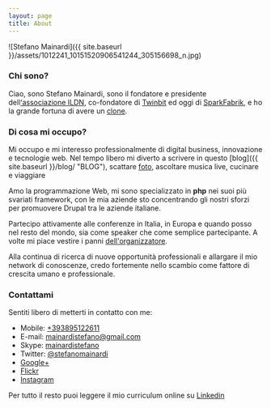 ```yaml
---
layout: page
title: About
---
```


![Stefano Mainardi]({{ site.baseurl }}/assets/1012241_10151520906541244_305156698_n.jpg)

### Chi sono?

Ciao, sono Stefano Mainardi, sono il fondatore e presidente dell[‘associazione ILDN](http://associazione.ildn.net/), co-fondatore di [Twinbit](http://www.twinbit.it/) ed oggi di [SparkFabrik](http://www.sparkfabrik.com), e ho la grande fortuna di avere un [clone](http://www.paolomainardi.com).

### Di cosa mi occupo?

Mi occupo e mi interesso professionalmente di digital business, innovazione e tecnologie web. Nel tempo libero mi diverto a scrivere in questo [blog]({{ site.baseurl }}/blog/ "BLOG"), scattare [foto](http://www.flickr.com/photos/mainardi/), ascoltare musica live, cucinare e viaggiare

Amo la programmazione Web, mi sono specializzato in **php** nei suoi più svariati framework, con le mia aziende sto concentrando gli nostri sforzi per promuovere Drupal tra le aziende italiane.

Partecipo attivamente alle conferenze in Italia, in Europa e quando posso nel resto del mondo, sia come speaker che come semplice partecipante. A volte mi piace vestire i panni [dell'organizzatore](http://www.drupalday.it).

Alla continua di ricerca di nuove opportunità professionali e allargare il mio network di conoscenze, credo fortemente nello scambio come fattore di crescita umano e professionale.

### Contattami

Sentiti libero di metterti in contatto con me:

* Mobile: [+393895122611](tel://+393280952418)
* E-mail: [mainardistefano@gmail.com](mailto:mainardistefano@gmail.com)
* Skype: [mainardistefano](skype:mainardistefano?call)
* Twitter: [@stefanomainardi](https://www.twitter.com/stefanomainardi/)
* [Google+](https://plus.google.com/u/0/+StefanoMainardi)
* [Flickr](http://www.flickr.com/photos/mainardi/)
* [Instagram](http://instagram.com/stefanomainardi)

Per tutto il resto puoi leggere il mio curriculum online su [Linkedin](http://www.linkedin.com/in/mainardi)
